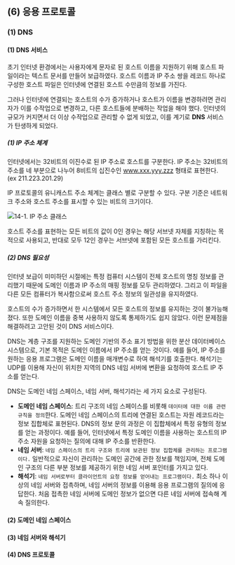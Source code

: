 ## (6) 응용 프로토콜
### (1) DNS
#### (1) DNS 서비스
초기 인터넷 환경에서는 사용자에게 문자로 된 호스트 이름을 지원하기 위해 호스트 파일이라는 텍스트 문서를 만들어 보급하였다. 호스트 이름과 IP 주소 쌍을 레코드 하나로 구성한 호스트 파일은 인터넷에 연결된 호스트 수만큼의 정보를 가진다. 

그러나 인터넷에 연결되는 호스트의 수가 증가하거나 호스트가 이름을 변경하려면 관리자가 이를 수작업으로 변경하고, 다른 호스트들에 분배하는 작업을 해야 했다. 인터넷의 규모가 커지면서 더 이상 수작업으로 관리할 수 없게 되었고, 이를 계기로 **DNS** 서비스가 탄생하게 되었다.

##### (1) IP 주소 체계
인터넷에서는 32비트의 이진수로 된 IP 주소로 호스트를 구분한다. IP 주소는 32비트의 주소를 네 부분으로 나누어 8비트의 십진수인 www.xxx.yyy.zzz 형태로 표현한다. (ex 211.223.201.29) 

IP 프로토콜의 유니캐스트 주소 체계는 클래스 별로 구분할 수 있다. 구분 기준은 네트워크 주소와 호스트 주소를 표시할 수 있는 비트의 크기이다.

![14-1. IP 주소 클래스]()

호스트 주소를 표현하는 모든 비트의 값이 0인 경우는 해당 서브넷 자체를 지칭하는 목적으로 사용되고, 반대로 모두 12인 경우는 서브넷에 포함된 모든 호스트를 가리킨다.

##### (2) DNS 필요성
인터넷 보급이 미미하던 시절에는 특정 컴퓨터 시스템이 전체 호스트의 명칭 정보를 관리했기 때문에 도메인 이름과 IP 주소의 매핑 정보를 모두 관리하였다. 그리고 이 파일을 다른 모든 컴퓨터가 복사함으로써 호스트 주소 정보의 일관성을 유지하였다.

호스트의 수가 증가하면서 한 시스템에서 모든 호스트의 정보를 유지하는 것이 불가능해졌다. 또한 도메인 이름을 중복 사용하지 않도록 통제하기도 쉽지 않았다. 이런 문제점을 해결하려고 고안된 것이 DNS 서비스이다.

DNS는 계층 구조를 지원하는 도메인 기반의 주소 표기 방법을 위한 분산 데이터베이스 시스템으로, 기본 목적은 도메인 이름에서 IP 주소를 얻는 것이다. 예를 들어, IP 주소를 원하는 응용 프로그램은 도메인 이름을 매개변수로 하여 해석기를 호출한다. 해석기는 UDP를 이용해 자신이 위치한 지역의 DNS 네임 서버에 변환을 요청하여 호스트 IP 주소를 얻는다.

DNS는 도메인 네임 스페이스, 네임 서버, 해석기라는 세 가지 요소로 구성된다.
- **도메인 네임 스페이스**: 트리 구조의 네임 스페이스를 비롯해 `데이터에 대한 이름 관련 규칙을 정의`한다. 도메인 네임 스페이스의 트리에 연결된 호스트는 자원 레코드라는 정보 집합체로 표현된다. DNS의 정보 문의 과정은 이 집합체에서 특정 유형의 정보를 얻는 과정이다. 예를 들어, 인터넷에서 특정 도메인 이름을 사용하는 호스트의 IP 주소 자원을 요청하는 질의에 대해 IP 주소를 반환한다.
- **네임 서버**: `네임 스페이스의 트리 구조와 트리에 보관된 정보 집합체를 관리하는 프로그램이다.` 일반적으로 자신이 관리하는 도메인 공간에 관한 정보를 책임지며, 전체 도메인 구조의 다른 부분 정보를 제공하기 위한 네임 서버 포인터를 가지고 있다.
- **해석기**: `네임 서버로부터 클라이언트의 요청 정보를 얻어내는 프로그램이다.` 최소 하나 이상의 네임 서버와 접촉하며, 네임 서버의 정보를 이용해 응용 프로그램의 질의에 응답한다. 처음 접촉한 네임 서버에 도메인 정보가 없으면 다른 네임 서버에 접속해 계속 질의한다.

#### (2) 도메인 네임 스페이스


#### (3) 네임 서버와 해석기

#### (4) DNS 프로토콜